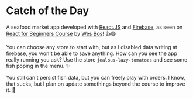 # Catch of the Day

A seafood market app developed with [React.JS](https://reactjs.org/) and [Firebase](http://firebase.google.com/), as seen on [React for Beginners Course](https://reactforbeginners.com/) by [Wes Bos](https://wesbos.com/)! 👍😄

You can choose any store to start with, but as I disabled data writing at firebase, you won't be able to save anything. How can you see the app really running you ask? Use the store `jealous-lazy-tomatoes` and see some fish poping in the menu. ✨

You still can't persist fish data, but you can freely play with orders. I know, that sucks, but I plan on update somethings beyond the course to improve it. 🚧
